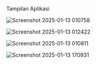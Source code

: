 Tampilan Aplikasi

![Screenshot 2025-01-13 010758](https://github.com/user-attachments/assets/9024eed6-a382-41d6-b326-4215382be590)

![Screenshot 2025-01-13 012422](https://github.com/user-attachments/assets/00045ef6-6228-4595-890d-0f0c8e906388)

![Screenshot 2025-01-13 010811](https://github.com/user-attachments/assets/c190c5fc-cae3-4bfb-bb09-fe71395dcf01)

![Screenshot 2025-01-13 170931](https://github.com/user-attachments/assets/913a5f9a-dd5a-4868-9559-98506478e18e)
